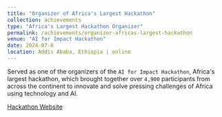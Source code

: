 ```yaml
---
title: "Organizer of Africa's Largest Hackathon"
collection: achievements
type: "Africa's Largest Hackathon Organizer"
permalink: /achievements/organizer-africas-largest-hackathon
venue: "AI for Impact Hackathon"
date: 2024-07-6
location: Addis Ababa, Ethiopia | online
---
```


Served as one of the organizers of the `AI for Impact Hackathon`, Africa's largest hackathon, which brought together over `4,900` participants from across the continent to innovate and solve pressing challenges of Africa using technology and AI. 

[Hackathon Website](https://hackathon.a2sv.org/)
